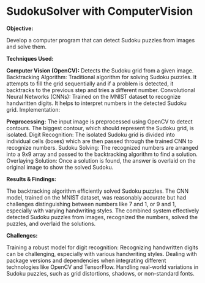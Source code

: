 # SudokuSolver with ComputerVision
 
**Objective:**

Develop a computer program that can detect Sudoku puzzles from images and solve them.

**Techniques Used:**

**Computer Vision (OpenCV):** Detects the Sudoku grid from a given image.
Backtracking Algorithm: Traditional algorithm for solving Sudoku puzzles. It attempts to fill the grid sequentially and if a problem is detected, it backtracks to the previous step and tries a different number.
Convolutional Neural Networks (CNNs): Trained on the MNIST dataset to recognize handwritten digits. It helps to interpret numbers in the detected Sudoku grid.
Implementation:

**Preprocessing:** The input image is preprocessed using OpenCV to detect contours. The biggest contour, which should represent the Sudoku grid, is isolated.
Digit Recognition: The isolated Sudoku grid is divided into individual cells (boxes) which are then passed through the trained CNN to recognize numbers.
Sudoku Solving: The recognized numbers are arranged into a 9x9 array and passed to the backtracking algorithm to find a solution.
Overlaying Solution: Once a solution is found, the answer is overlaid on the original image to show the solved Sudoku.

**Results & Findings:**

The backtracking algorithm efficiently solved Sudoku puzzles.
The CNN model, trained on the MNIST dataset, was reasonably accurate but had challenges distinguishing between numbers like 7 and 1, or 9 and 1, especially with varying handwriting styles.
The combined system effectively detected Sudoku puzzles from images, recognized the numbers, solved the puzzles, and overlaid the solutions.

**Challenges:**

Training a robust model for digit recognition: Recognizing handwritten digits can be challenging, especially with various handwriting styles.
Dealing with package versions and dependencies when integrating different technologies like OpenCV and TensorFlow.
Handling real-world variations in Sudoku puzzles, such as grid distortions, shadows, or non-standard fonts.
